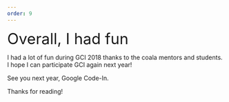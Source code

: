```yaml
---
order: 9
---
```


<div style="font-size: 35px">Overall, I had fun</div>

I had a lot of fun during GCI 2018 thanks to the coala mentors and students. I hope I can participate GCI again next year!

See you next year, Google Code-In.

Thanks for reading!
